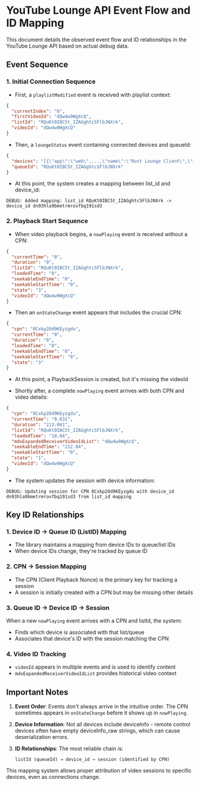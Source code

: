 # YouTube Lounge API Event Flow and ID Mapping

This document details the observed event flow and ID relationships in the YouTube Lounge API based on actual debug data.

## Event Sequence

### 1. Initial Connection Sequence

- First, a `playlistModified` event is received with playlist context:
```json
{
  "currentIndex": "0",
  "firstVideoId": "dQw4w9WgXcQ",
  "listId": "RQuKt0IBC5t_IZAGghtcSFlbJNXrk",
  "videoId": "dQw4w9WgXcQ"
}
```

- Then, a `loungeStatus` event containing connected devices and queueId:
```json
{
  "devices": "[{\"app\":\"web\",...,\"name\":\"Rust Lounge Client\",\"id\":\"dn93hla9bmetrmrovfbq191sd3\",\"type\":\"REMOTE_CONTROL\"}]",
  "queueId": "RQuKt0IBC5t_IZAGghtcSFlbJNXrk"
}
```

- At this point, the system creates a mapping between list_id and device_id:
```
DEBUG: Added mapping: list_id RQuKt0IBC5t_IZAGghtcSFlbJNXrk -> device_id dn93hla9bmetrmrovfbq191sd3
```

### 2. Playback Start Sequence

- When video playback begins, a `nowPlaying` event is received without a CPN:
```json
{
  "currentTime": "0",
  "duration": "0",
  "listId": "RQuKt0IBC5t_IZAGghtcSFlbJNXrk",
  "loadedTime": "0",
  "seekableEndTime": "0",
  "seekableStartTime": "0",
  "state": "3",
  "videoId": "dQw4w9WgXcQ"
}
```

- Then an `onStateChange` event appears that includes the crucial CPN:
```json
{
  "cpn": "0Cxkp2Od9KEyzgdu",
  "currentTime": "0",
  "duration": "0",
  "loadedTime": "0",
  "seekableEndTime": "0",
  "seekableStartTime": "0",
  "state": "3"
}
```

- At this point, a PlaybackSession is created, but it's missing the videoId

- Shortly after, a complete `nowPlaying` event arrives with both CPN and video details:
```json
{
  "cpn": "0Cxkp2Od9KEyzgdu",
  "currentTime": "0.631",
  "duration": "212.061",
  "listId": "RQuKt0IBC5t_IZAGghtcSFlbJNXrk",
  "loadedTime": "18.04",
  "mdxExpandedReceiverVideoIdList": "dQw4w9WgXcQ",
  "seekableEndTime": "212.04",
  "seekableStartTime": "0",
  "state": "1",
  "videoId": "dQw4w9WgXcQ"
}
```

- The system updates the session with device information:
```
DEBUG: Updating session for CPN 0Cxkp2Od9KEyzgdu with device_id dn93hla9bmetrmrovfbq191sd3 from list_id mapping
```

## Key ID Relationships

### 1. Device ID → Queue ID (ListID) Mapping

- The library maintains a mapping from device IDs to queue/list IDs
- When device IDs change, they're tracked by queue ID

### 2. CPN → Session Mapping

- The CPN (Client Playback Nonce) is the primary key for tracking a session
- A session is initially created with a CPN but may be missing other details

### 3. Queue ID → Device ID → Session

When a new `nowPlaying` event arrives with a CPN and listId, the system:
- Finds which device is associated with that list/queue
- Associates that device's ID with the session matching the CPN

### 4. Video ID Tracking

- `videoId` appears in multiple events and is used to identify content
- `mdxExpandedReceiverVideoIdList` provides historical video context

## Important Notes

1. **Event Order**: Events don't always arrive in the intuitive order. The CPN sometimes appears in `onStateChange` before it shows up in `nowPlaying`.

2. **Device Information**: Not all devices include deviceInfo - remote control devices often have empty deviceInfo_raw strings, which can cause deserialization errors.

3. **ID Relationships**: The most reliable chain is:
   ```
   listId (queueId) → device_id → session (identified by CPN)
   ```

This mapping system allows proper attribution of video sessions to specific devices, even as connections change.